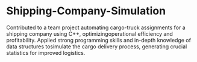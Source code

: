 # Shipping-Company-Simulation
Contributed to a team project automating cargo-truck assignments for a shipping company using C++, optimizingoperational efficiency and profitability. Applied strong programming skills and in-depth knowledge of data structures tosimulate the cargo delivery process, generating crucial statistics for improved logistics.
